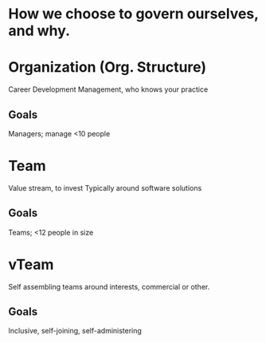 # How we choose to govern ourselves, and why.

# Organization (Org. Structure)
Career Development
Management, who knows your practice

## Goals
Managers; manage <10 people

# Team
Value stream, to invest
Typically around software solutions

## Goals
Teams; <12 people in size

# vTeam
Self assembling teams around interests, commercial or other.

## Goals
Inclusive, self-joining, self-administering
